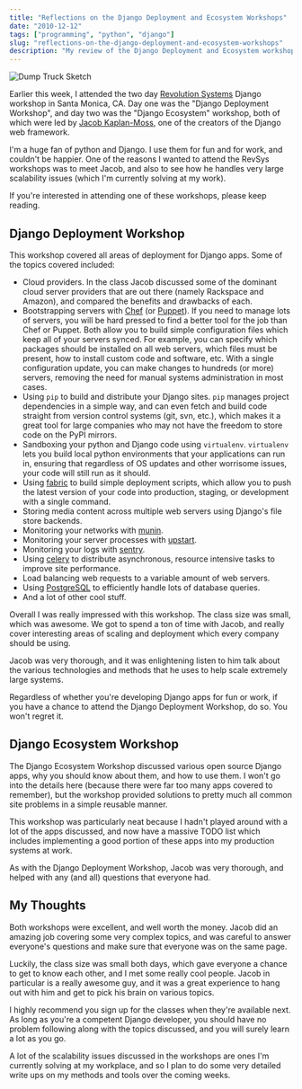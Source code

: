 ```yaml
---
title: "Reflections on the Django Deployment and Ecosystem Workshops"
date: "2010-12-12"
tags: ["programming", "python", "django"]
slug: "reflections-on-the-django-deployment-and-ecosystem-workshops"
description: "My review of the Django Deployment and Ecosystem workshop.  It was great!"
---
```



![Dump Truck Sketch][]


Earlier this week, I attended the two day [Revolution Systems][] Django
workshop in Santa Monica, CA.  Day one was the "Django Deployment Workshop",
and day two was the "Django Ecosystem" workshop, both of which were led by
[Jacob Kaplan-Moss][], one of the creators of the Django web framework.

I'm a huge fan of python and Django.  I use them for fun and for work, and
couldn't be happier.  One of the reasons I wanted to attend the RevSys
workshops was to meet Jacob, and also to see how he handles very large
scalability issues (which I'm currently solving at my work).

If you're interested in attending one of these workshops, please keep reading.


## Django Deployment Workshop

This workshop covered all areas of deployment for Django apps.  Some of the
topics covered included:

-   Cloud providers.  In the class Jacob discussed some of the dominant cloud
    server providers that are out there (namely Rackspace and Amazon), and
    compared the benefits and drawbacks of each.
-   Bootstrapping servers with [Chef][] (or [Puppet][]).  If you need to manage
    lots of servers, you will be hard pressed to find a better tool for the job
    than Chef or Puppet.  Both allow you to build simple configuration files
    which keep all of your servers synced.  For example, you can specify which
    packages should be installed on all web servers, which files must be
    present, how to install custom code and software, etc.  With a single
    configuration update, you can make changes to hundreds (or more) servers,
    removing the need for manual systems administration in most cases.
-   Using `pip` to build and distribute your Django sites.  `pip` manages
    project dependencies in a simple way, and can even fetch and build code
    straight from version control systems (git, svn, etc.), which makes it a
    great tool for large companies who may not have the freedom to store code
    on the PyPI mirrors.
-   Sandboxing your python and Django code using `virtualenv`.  `virtualenv`
    lets you build local python environments that your applications can run in,
    ensuring that regardless of OS updates and other worrisome issues, your
    code will still run as it should.
-   Using [fabric][] to build simple deployment scripts, which allow you to
    push the latest version of your code into production, staging, or
    development with a single command.
-   Storing media content across multiple web servers using Django's file store
    backends.
-   Monitoring your networks with [munin][].
-   Monitoring your server processes with [upstart][].
-   Monitoring your logs with [sentry][].
-   Using [celery][] to distribute asynchronous, resource intensive tasks to
    improve site performance.
-   Load balancing web requests to a variable amount of web servers.
-   Using [PostgreSQL][] to efficiently handle lots of database queries.
-   And a lot of other cool stuff.

Overall I was really impressed with this workshop.  The class size was small,
which was awesome.  We got to spend a ton of time with Jacob, and really cover
interesting areas of scaling and deployment which every company should be
using.

Jacob was very thorough, and it was enlightening listen to him talk about the
various technologies and methods that he uses to help scale extremely large
systems.

Regardless of whether you're developing Django apps for fun or work, if you
have a chance to attend the Django Deployment Workshop, do so.  You won't
regret it.


## Django Ecosystem Workshop

The Django Ecosystem Workshop discussed various open source Django apps, why
you should know about them, and how to use them.  I won't go into the details
here (because there were far too many apps covered to remember), but the
workshop provided solutions to pretty much all common site problems in a simple
reusable manner.

This workshop was particularly neat because I hadn't played around with a lot
of the apps discussed, and now have a massive TODO list which includes
implementing a good portion of these apps into my production systems at work.

As with the Django Deployment Workshop, Jacob was very thorough, and helped
with any (and all) questions that everyone had.


## My Thoughts

Both workshops were excellent, and well worth the money.  Jacob did an amazing
job covering some very complex topics, and was careful to answer everyone's
questions and make sure that everyone was on the same page.

Luckily, the class size was small both days, which gave everyone a chance to
get to know each other, and I met some really cool people.  Jacob in particular
is a really awesome guy, and it was a great experience to hang out with him and
get to pick his brain on various topics.

I highly recommend you sign up for the classes when they're available next.  As
long as you're a competent Django developer, you should have no problem
following along with the topics discussed, and you will surely learn a lot as
you go.

A lot of the scalability issues discussed in the workshops are ones I'm
currently solving at my workplace, and so I plan to do some very detailed write
ups on my methods and tools over the coming weeks.


  [Dump Truck Sketch]: {filename}/images/2010/dump-truck-sketch.png "Dump Truck Sketch"
  [Revolution Systems]: http://www.revsys.com/ "Revolution Systems"
  [Jacob Kaplan-Moss]: http://jacobian.org/ "Jacob Kaplan-Moss"
  [Chef]: http://wiki.opscode.com/display/chef/Home "Chef"
  [Puppet]: https://puppetlabs.com/ "Puppet"
  [fabric]: http://docs.fabfile.org/en/latest/ "fabric"
  [munin]: http://munin-monitoring.org/ "munin"
  [upstart]: http://upstart.ubuntu.com/ "upstart"
  [sentry]: https://getsentry.com/welcome/ "sentry"
  [celery]: http://www.celeryproject.org/ "celery"
  [PostgreSQL]: http://www.postgresql.org/ "PostgreSQL"
